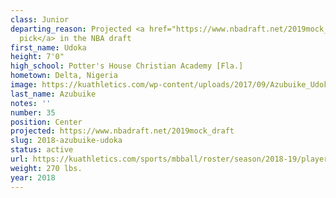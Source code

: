 ```yaml
---
class: Junior
departing_reason: Projected <a href="https://www.nbadraft.net/2019mock_draft">52nd
  pick</a> in the NBA draft
first_name: Udoka
height: 7'0"
high_school: Potter's House Christian Academy [Fla.]
hometown: Delta, Nigeria
image: https://kuathletics.com/wp-content/uploads/2017/09/Azubuike_Udoka.jpg
last_name: Azubuike
notes: ''
number: 35
position: Center
projected: https://www.nbadraft.net/2019mock_draft
slug: 2018-azubuike-udoka
status: active
url: https://kuathletics.com/sports/mbball/roster/season/2018-19/player/udoka-azubuike/
weight: 270 lbs.
year: 2018
---
```

